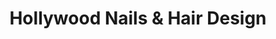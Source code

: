 ---
title: "Hollywood Nails & Hair Design"
url: /modesto/hollywood-nails-and-hair-design/
shop: beauty
---